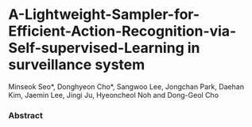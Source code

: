 # A-Lightweight-Sampler-for-Efficient-Action-Recognition-via-Self-supervised-Learning in surveillance system

Minseok Seo*, Donghyeon Cho*, Sangwoo Lee, Jongchan Park, Daehan Kim, Jaemin Lee, Jingi Ju, Hyeoncheol Noh and Dong-Geol Cho

### Abstract
